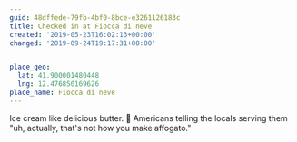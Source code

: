 ```yaml
---
guid: 48dffede-79fb-4bf0-8bce-e3261126183c
title: Checked in at Fiocca di neve
created: '2019-05-23T16:02:13+00:00'
changed: '2019-09-24T19:17:31+00:00'


place_geo:
  lat: 41.900001480448
  lng: 12.476850169626
place_name: Fiocca di neve
---
```


Ice cream like delicious butter. 🤤
Americans telling the locals serving them "uh, actually, that's not how you make affogato."
